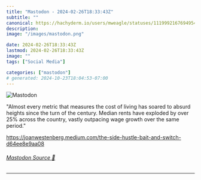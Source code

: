 ```yaml
---
title: "Mastodon - 2024-02-26T18:33:43Z"
subtitle: ""
canonical: https://hachyderm.io/users/mweagle/statuses/111999216769495487
description:
image: "/images/mastodon.png"

date: 2024-02-26T18:33:43Z
lastmod: 2024-02-26T18:33:43Z
image: ""
tags: ["Social Media"]

categories: ["mastodon"]
# generated: 2024-10-23T18:04:53-07:00
---
```

![Mastodon](/images/mastodon.png)

<p>&quot;Almost every metric that measures the cost of living has soared to absurd heights since the turn of the century. Median rents have exploded by over 25% across the country, vastly outpacing wage growth over the same period.&quot;</p><p><a href="https://joanwestenberg.medium.com/the-side-hustle-bait-and-switch-d64ee8e9aa08" target="_blank" rel="nofollow noopener noreferrer" translate="no"><span class="invisible">https://</span><span class="ellipsis">joanwestenberg.medium.com/the-</span><span class="invisible">side-hustle-bait-and-switch-d64ee8e9aa08</span></a></p>


###### [Mastodon Source 🐘](https://hachyderm.io/@mweagle/111999216769495487)

___
